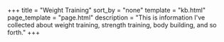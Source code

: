 +++
title = "Weight Training"
sort_by = "none"
template = "kb.html"
page_template = "page.html"
description = "This is information I've collected about weight training, strength training, body building, and so forth."
+++
